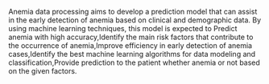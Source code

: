 Anemia data processing aims to develop a prediction model that can assist in the early detection of anemia based on clinical and demographic data. By using machine learning techniques, this model is expected to Predict anemia with high accuracy,Identify the main risk factors that contribute to the occurrence of anemia,Improve efficiency in early detection of anemia cases,Identify the best machine learning algorithms for data modeling and classification,Provide prediction to the patient whether anemia or not based on the given factors.

